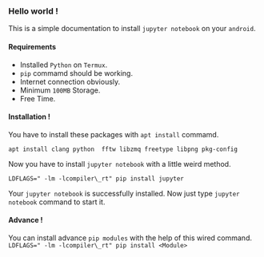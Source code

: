 ### Hello world !
This is a simple documentation to install `jupyter notebook` on your `android`.

#### Requirements
* Installed `Python` on `Termux`.
* `pip` commamd should be working.
* Internet connection obviously.
* Minimum `100MB` Storage.
* Free Time.

#### Installation !
You have to install these packages with `apt install` commamd.
```shell
apt install clang python  fftw libzmq freetype libpng pkg-config
```
Now you have to install `jupyter notebook` with a little weird method.
```shell
LDFLAGS=" -lm -lcompiler\_rt" pip install jupyter
```

Your `jupyter notebook` is successfully installed. Now just type `jupyter notebook` command to start it.

#### Advance !
You can install advance `pip modules` with the help of this wired command.<br>
`LDFLAGS=" -lm -lcompiler\_rt" pip install <Module>`